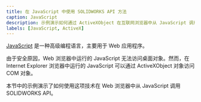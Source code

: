 ```yaml
---
title: 在 JavaScript 中使用 SOLIDWORKS API 方法
caption: JavaScript
description: 示例演示如何通过 ActiveXObject 在互联网浏览器中从 JavaScript 调用 SOLIDWORKS API
labels: [JavaScript, ActiveX]
---
```


[JavaScript](https://en.wikipedia.org/wiki/JavaScript) 是一种高级编程语言，主要用于 Web 应用程序。

由于安全原因，Web 浏览器中运行的 JavaScript 无法访问桌面对象。然而，在 Internet Explorer 浏览器中运行的 JavaScript 可以通过 ActiveXObject 对象访问 COM 对象。

本节中的示例演示了如何使用这项技术在 Web 浏览器中从 JavaScript 调用 SOLIDWORKS API。